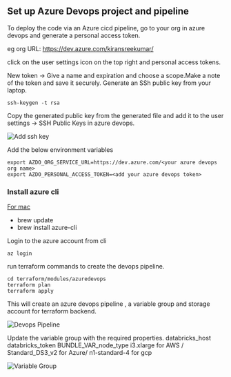 ## Set up Azure Devops project and pipeline



To deploy the code via an Azure cicd pipeline, go to your org in azure devops and generate a personal access token.


eg org URL: https://dev.azure.com/kiransreekumar/

click on the user settings icon on the top right and personal access tokens.

New token -> Give a name and expiration and choose a scope.Make a note of the token and save it securely.
Generate an SSh public key from your laptop. 

```ssh-keygen -t rsa```

Copy the generated public key from the generated file and add it to the user settings -> SSH Public Keys in azure devops.


![Add ssh key](images/ssh-azure.png)


Add the below environment variables

```
export AZDO_ORG_SERVICE_URL=https://dev.azure.com/<your azure devops org name>
export AZDO_PERSONAL_ACCESS_TOKEN=<add your azure devops token>
```

### Install azure cli 

[For mac](https://learn.microsoft.com/en-us/cli/azure/install-azure-cli-macos) 


- brew update 
- brew install azure-cli



Login to the azure account from cli

```az login```


run terraform commands to create the devops pipeline.

```
cd terraform/modules/azuredevops
terraform plan
terraform apply
```
 
This will create  an azure devops pipeline , a variable group and storage account for terraform backend.

![Devops Pipeline](images/pipeline.png)

 

Update the variable group with the required properties.
databricks_host 
databricks_token
BUNDLE_VAR_node_type i3.xlarge for AWS / Standard_DS3_v2 for Azure/ n1-standard-4 for gcp

![Variable Group](images/vargroup.png)

